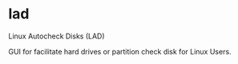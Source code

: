 # lad
Linux Autocheck Disks (LAD)

GUI for facilitate hard drives or partition check disk for Linux Users. 

